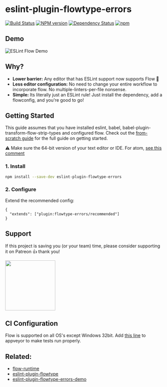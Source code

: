 eslint-plugin-flowtype-errors
=============================

[![Build Status](https://dev.azure.com/amilajack/amilajack/_apis/build/status/amilajack.eslint-plugin-flowtype-errors?branchName=master)](https://dev.azure.com/amilajack/amilajack/_build/latest?definitionId=1&branchName=master)
[![NPM version](https://badge.fury.io/js/eslint-plugin-flowtype-errors.svg)](http://badge.fury.io/js/eslint-plugin-flowtype-errors)
[![Dependency Status](https://img.shields.io/david/amilajack/eslint-plugin-flowtype-errors.svg)](https://david-dm.org/amilajack/eslint-plugin-flowtype-errors)
[![npm](https://img.shields.io/npm/dm/eslint-plugin-flowtype-errors.svg)](https://npm-stat.com/charts.html?package=eslint-plugin-flowtype-errors)

## Demo

![ESLint Flow Demo](https://github.com/amilajack/eslint-plugin-flowtype-errors/blob/master/flow-demo.gif?raw=true)

## Why?

* **Lower barrier:** Any editor that has ESLint support now supports Flow 🎉
* **Less editor configuration:** No need to change your entire workflow to incorporate flow. No multiple-linters-per-file nonsense.
* **Simple:** Its literally just an ESLint rule! Just install the dependency, add a flowconfig, and you're good to go!

## Getting Started

This guide assumes that you have installed eslint, babel, babel-plugin-transform-flow-strip-types and configured flow. Check out the [from-scratch guide](https://github.com/amilajack/eslint-plugin-flowtype-errors/wiki/Getting-Started) for the full guide on getting started.

⚠️ Make sure the 64-bit version of your text editor or IDE. For atom, [see this comment](https://github.com/amilajack/eslint-plugin-flowtype-errors/issues/40#issuecomment-275983387)

### **1. Install**

```bash
npm install --save-dev eslint-plugin-flowtype-errors
```

### **2. Configure**

Extend the recommended config:
```jsonc
{
  "extends": ["plugin:flowtype-errors/recommended"]
}
```

## Support

If this project is saving you (or your team) time, please consider supporting it on Patreon 👍 thank you!

<p>
  <a href="https://www.patreon.com/amilajack">
    <img src="https://c5.patreon.com/external/logo/become_a_patron_button@2x.png" width="160">
  </a>
</p>

## CI Configuration

Flow is supported on all OS's except Windows 32bit. Add [this line](https://github.com/amilajack/eslint-plugin-flowtype-errors/blob/master/appveyor.yml#L12) to appveyor to make tests run properly.

## Related:

* [flow-runtime](https://github.com/codemix/flow-runtime)
* [eslint-plugin-flowtype](https://github.com/gajus/eslint-plugin-flowtype)
* [eslint-plugin-flowtype-errors-demo](https://github.com/amilajack/eslint-plugin-flowtype-errors-demo)
